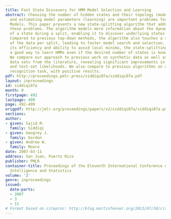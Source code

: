 ```yaml
---
title: Fast State Discovery for HMM Model Selection and Learning
abstract: Choosing the number of hidden states and their topology (model selection)
  and estimating model parameters (learning) are important problems for Hidden Markov
  Models. This paper presents a new state-splitting algorithm that addresses both
  these problems. The algorithm models more information about the dynamic context
  of a state during a split, enabling it to discover underlying states more effectively.
  Compared to previous top-down methods, the algorithm also touches a smaller fraction
  of the data per split, leading to faster model search and selection. Because of
  its efficiency and ability to avoid local minima, the state-splitting approach is
  a good way to learn HMMs even if the desired number of states is known beforehand.
  We compare our approach to previous work on synthetic data as well as several real-world
  data sets from the literature, revealing significant improvements in efficiency
  and test-set likelihoods. We also compare to previous algorithms on a sign-language
  recognition task, with positive results.
pdf: http://proceedings.pmlr.press/siddiqi07a/siddiqi07a.pdf
layout: inproceedings
id: siddiqi07a
month: 0
firstpage: 492
lastpage: 499
page: 492-499
origpdf: http://jmlr.org/proceedings/papers/v2/siddiqi07a/siddiqi07a.pdf
sections: 
author:
- given: Sajid M.
  family: Siddiqi
- given: Geogrey J.
  family: Gordon
- given: Andrew W.
  family: Moore
date: 2007-03-11
address: San Juan, Puerto Rico
publisher: PMLR
container-title: Proceedings of the Eleventh International Conference on Artificial
  Intelligence and Statistics
volume: '2'
genre: inproceedings
issued:
  date-parts:
  - 2007
  - 3
  - 11
# Format based on citeproc: http://blog.martinfenner.org/2013/07/30/citeproc-yaml-for-bibliographies/
---
```

